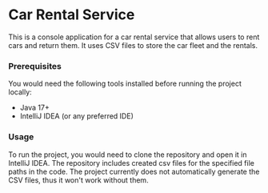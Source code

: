 # Car Rental Service

This is a console application for a car rental service that allows users to rent cars and return them. 
It uses CSV files to store the car fleet and the rentals.


### Prerequisites

You would need the following tools installed before running the project locally:

- Java 17+
- IntelliJ IDEA (or any preferred IDE)

### Usage

To run the project, you would need to clone the repository and open it in IntelliJ IDEA.
The repository includes created csv files for the specified file paths in the code.
The project currently does not automatically generate the CSV files, thus it won't work without them.